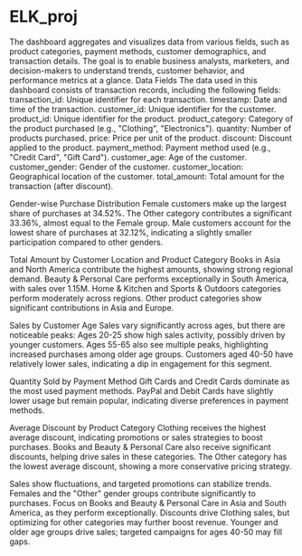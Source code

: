   # ELK_proj

The dashboard aggregates and visualizes data from various fields, such as product categories, payment methods, customer demographics, and transaction details. The goal is to enable business analysts, marketers, and decision-makers to understand trends, customer behavior, and performance metrics at a glance.
Data Fields
The data used in this dashboard consists of transaction records, including the following fields:
transaction_id: Unique identifier for each transaction.
timestamp: Date and time of the transaction.
customer_id: Unique identifier for the customer.
product_id: Unique identifier for the product.
product_category: Category of the product purchased (e.g., "Clothing", "Electronics").
quantity: Number of products purchased.
price: Price per unit of the product.
discount: Discount applied to the product.
payment_method: Payment method used (e.g., "Credit Card", "Gift Card").
customer_age: Age of the customer.
customer_gender: Gender of the customer.
customer_location: Geographical location of the customer.
total_amount: Total amount for the transaction (after discount).


Gender-wise Purchase Distribution
Female customers make up the largest share of purchases at 34.52%.
The Other category contributes a significant 33.36%, almost equal to the Female group.
Male customers account for the lowest share of purchases at 32.12%, indicating a slightly smaller participation compared to other genders.

Total Amount by Customer Location and Product Category
Books in Asia and North America contribute the highest amounts, showing strong regional demand.
Beauty & Personal Care performs exceptionally in South America, with sales over 1.15M.
Home & Kitchen and Sports & Outdoors categories perform moderately across regions.
Other product categories show significant contributions in Asia and Europe.

Sales by Customer Age
Sales vary significantly across ages, but there are noticeable peaks:
Ages 20-25 show high sales activity, possibly driven by younger customers.
Ages 55-65 also see multiple peaks, highlighting increased purchases among older age groups.
Customers aged 40-50 have relatively lower sales, indicating a dip in engagement for this segment.

Quantity Sold by Payment Method
Gift Cards and Credit Cards dominate as the most used payment methods.
PayPal and Debit Cards have slightly lower usage but remain popular, indicating diverse preferences in payment methods.


Average Discount by Product Category
Clothing receives the highest average discount, indicating promotions or sales strategies to boost purchases.
Books and Beauty & Personal Care also receive significant discounts, helping drive sales in these categories.
The Other category has the lowest average discount, showing a more conservative pricing strategy.


Sales show fluctuations, and targeted promotions can stabilize trends.
Females and the "Other" gender groups contribute significantly to purchases.
Focus on Books and Beauty & Personal Care in Asia and South America, as they perform exceptionally.
Discounts drive Clothing sales, but optimizing for other categories may further boost revenue.
Younger and older age groups drive sales; targeted campaigns for ages 40-50 may fill gaps.

